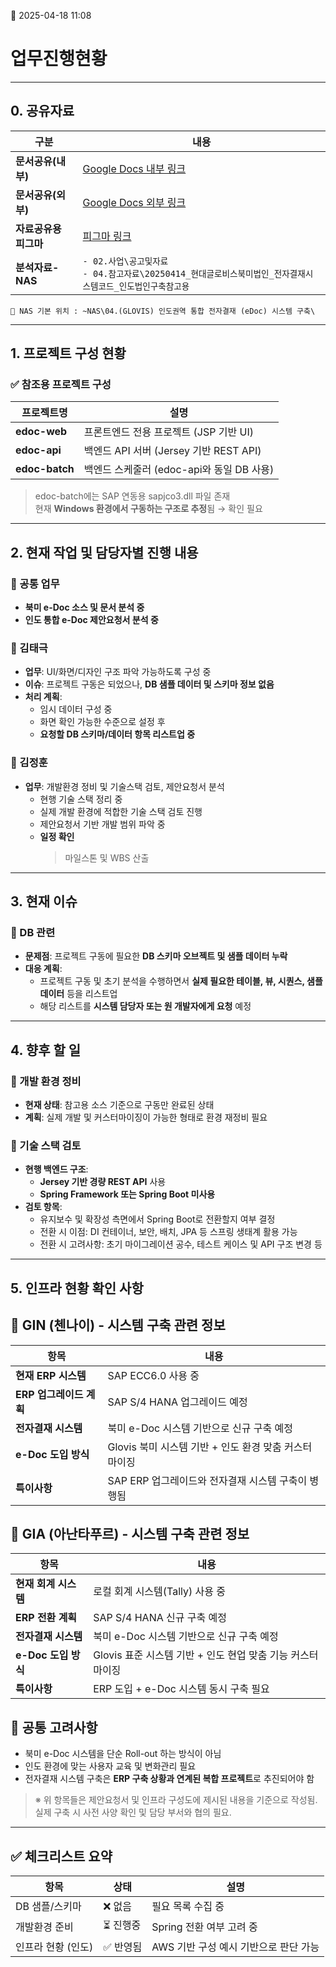 📅 2025-04-18 11:08

# 업무진행현황

---

## 0. 공유자료

| 구분            | 내용                                                                                                                                      |
| ------------- | --------------------------------------------------------------------------------------------------------------------------------------- |
| **문서공유(내부)**  | [Google Docs 내부 링크](https://docs.google.com/spreadsheets/d/1OghWVS3eqvnZ7ueeAF7eY-f3wfS3FxLjSZorBFfUqZY/edit?gid=0#gid=0)               |
| **문서공유(외부)**  | [Google Docs 외부 링크](https://docs.google.com/spreadsheets/d/1uQmWCfZ3-msv9OtKHH69e9m4_L8zYkYVC9ut5n2_H8I/edit?gid=0#gid=0)               |
| **자료공유용 피그마** | [피그마 링크](https://www.figma.com/design/A7us2KPPEeJNq1z6Prorvy/%EC%9E%90%EB%A3%8C%EA%B3%B5%EC%9C%A0?node-id=14-1200&t=b6NIgiraOWDOaWcH-1) |
| **분석자료-NAS**  | `- 02.사업\공고및자료`<br>`- 04.참고자료\20250414_현대글로비스북미법인_전자결재시스템코드_인도법인구축참고용`                                                                  |
`📍 NAS 기본 위치 : ~NAS\04.(GLOVIS) 인도권역 통합 전자결재 (eDoc) 시스템 구축\`

---

## 1. 프로젝트 구성 현황

### ✅ 참조용 프로젝트 구성

| 프로젝트명          | 설명                              |
| -------------- | ------------------------------- |
| **edoc-web**   | 프론트엔드 전용 프로젝트 (JSP 기반 UI)       |
| **edoc-api**   | 백엔드 API 서버 (Jersey 기반 REST API) |
| **edoc-batch** | 백엔드 스케줄러 (edoc-api와 동일 DB 사용)   |

> edoc-batch에는 SAP 연동용 sapjco3.dll 파일 존재  
> 현재 **Windows 환경에서 구동하는 구조로 추정**됨 → 확인 필요

---

## 2. 현재 작업 및 담당자별 진행 내용

### 🔹 공통 업무  
- **북미 e-Doc 소스 및 문서 분석 중**
- **인도 통합 e-Doc 제안요청서 분석 중**

### 🔹 김태극
- **업무**: UI/화면/디자인 구조 파악 가능하도록 구성 중  
- **이슈**: 프로젝트 구동은 되었으나, **DB 샘플 데이터 및 스키마 정보 없음**  
- **처리 계획**:  
  - 임시 데이터 구성 중  
  - 화면 확인 가능한 수준으로 설정 후  
  - **요청할 DB 스키마/데이터 항목 리스트업 중**

### 🔹 김정훈
- **업무**: 개발환경 정비 및 기술스택 검토, 제안요청서 분석  
  - 현행 기술 스택 정리 중  
  - 실제 개발 환경에 적합한 기술 스택 검토 진행  
  - 제안요청서 기반 개발 범위 파악 중  
  - **일정 확인**
    > 마일스톤 및 WBS 산출



---

## 3. 현재 이슈

### 🔸 DB 관련
- **문제점**: 프로젝트 구동에 필요한 **DB 스키마 오브젝트 및 샘플 데이터 누락**
- **대응 계획**:
  - 프로젝트 구동 및 초기 분석을 수행하면서 **실제 필요한 테이블, 뷰, 시퀀스, 샘플 데이터** 등을 리스트업
  - 해당 리스트를 **시스템 담당자 또는 원 개발자에게 요청** 예정

---

## 4. 향후 할 일

### 🔹 개발 환경 정비
- **현재 상태**: 참고용 소스 기준으로 구동만 완료된 상태
- **계획**: 실제 개발 및 커스터마이징이 가능한 형태로 환경 재정비 필요

### 🔹 기술 스택 검토
- **현행 백엔드 구조**:
  - **Jersey 기반 경량 REST API** 사용
  - **Spring Framework 또는 Spring Boot 미사용**
- **검토 항목**:
  - 유지보수 및 확장성 측면에서 Spring Boot로 전환할지 여부 결정
  - 전환 시 이점: DI 컨테이너, 보안, 배치, JPA 등 스프링 생태계 활용 가능
  - 전환 시 고려사항: 초기 마이그레이션 공수, 테스트 케이스 및 API 구조 변경 등

---

## 5. 인프라 현황 확인 사항

## 📍 GIN (첸나이) - 시스템 구축 관련 정보

| 항목                  | 내용 |
|-----------------------|------|
| **현재 ERP 시스템**   | SAP ECC6.0 사용 중 |
| **ERP 업그레이드 계획** | SAP S/4 HANA 업그레이드 예정 |
| **전자결재 시스템**   | 북미 e-Doc 시스템 기반으로 신규 구축 예정 |
| **e-Doc 도입 방식**   | Glovis 북미 시스템 기반 + 인도 환경 맞춤 커스터마이징 |
| **특이사항**         | SAP ERP 업그레이드와 전자결재 시스템 구축이 병행됨 |

## 📍 GIA (아난타푸르) - 시스템 구축 관련 정보

| 항목                  | 내용 |
|-----------------------|------|
| **현재 회계 시스템**   | 로컬 회계 시스템(Tally) 사용 중 |
| **ERP 전환 계획**     | SAP S/4 HANA 신규 구축 예정 |
| **전자결재 시스템**   | 북미 e-Doc 시스템 기반으로 신규 구축 예정 |
| **e-Doc 도입 방식**   | Glovis 표준 시스템 기반 + 인도 현업 맞춤 기능 커스터마이징 |
| **특이사항**         | ERP 도입 + e-Doc 시스템 동시 구축 필요 |

## 📌 공통 고려사항

- 북미 e-Doc 시스템을 단순 Roll-out 하는 방식이 아님  
- 인도 환경에 맞는 사용자 교육 및 변화관리 필요  
- 전자결재 시스템 구축은 **ERP 구축 상황과 연계된 복합 프로젝트**로 추진되어야 함

> ※ 위 항목들은 제안요청서 및 인프라 구성도에 제시된 내용을 기준으로 작성됨.  
> 실제 구축 시 사전 사양 확인 및 담당 부서와 협의 필요.

---

## ✅ 체크리스트 요약

| 항목             | 상태     | 설명 |
|------------------|----------|------|
| DB 샘플/스키마     | ❌ 없음   | 필요 목록 수집 중 |
| 개발환경 준비     | ⏳ 진행중 | Spring 전환 여부 고려 중 |
| 인프라 현황 (인도) | ✅ 반영됨 | AWS 기반 구성 예시 기반으로 판단 가능 |
